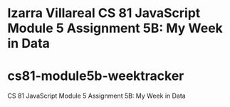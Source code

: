 # Izarra Villareal CS 81 JavaScript Module 5 Assignment 5B: My Week in Data

# cs81-module5b-weektracker
CS 81 JavaScript Module 5 Assignment 5B: My Week in Data
